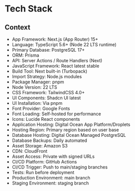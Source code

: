 # Tech Stack

## Context

- App Framework: Next.js (App Router) 15+
- Language: TypeScript 5.6+ (Node 22 LTS runtime)
- Primary Database: PostgreSQL 17+
- ORM: Prisma
- API: Server Actions / Route Handlers (Next)
- JavaScript Framework: React latest stable
- Build Tool: Next built-in (Turbopack)
- Import Strategy: Node.js modules
- Package Manager: pnpm
- Node Version: 22 LTS
- CSS Framework: TailwindCSS 4.0+
- UI Components: Shadcn UI latest
- UI Installation: Via pnpm
- Font Provider: Google Fonts
- Font Loading: Self-hosted for performance
- Icons: Lucide React components
- Application Hosting: Digital Ocean App Platform/Droplets
- Hosting Region: Primary region based on user base
- Database Hosting: Digital Ocean Managed PostgreSQL
- Database Backups: Daily automated
- Asset Storage: Amazon S3
- CDN: CloudFront
- Asset Access: Private with signed URLs
- CI/CD Platform: GitHub Actions
- CI/CD Trigger: Push to main/staging branches
- Tests: Run before deployment
- Production Environment: main branch
- Staging Environment: staging branch
